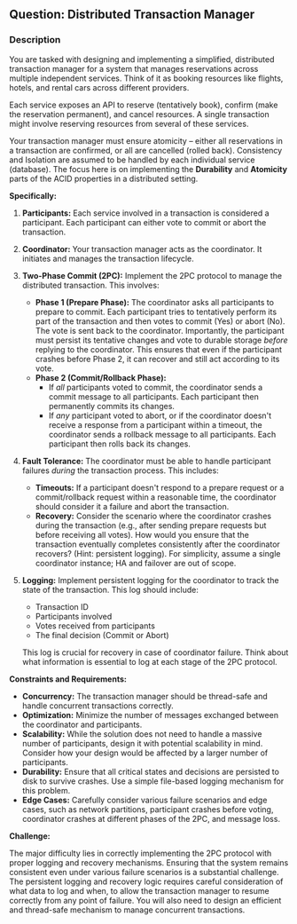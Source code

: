 ## Question: Distributed Transaction Manager

### Description

You are tasked with designing and implementing a simplified, distributed transaction manager for a system that manages reservations across multiple independent services. Think of it as booking resources like flights, hotels, and rental cars across different providers.

Each service exposes an API to reserve (tentatively book), confirm (make the reservation permanent), and cancel resources. A single transaction might involve reserving resources from several of these services.

Your transaction manager must ensure atomicity – either all reservations in a transaction are confirmed, or all are cancelled (rolled back). Consistency and Isolation are assumed to be handled by each individual service (database). The focus here is on implementing the **Durability** and **Atomicity** parts of the ACID properties in a distributed setting.

**Specifically:**

1.  **Participants:** Each service involved in a transaction is considered a participant. Each participant can either vote to commit or abort the transaction.

2.  **Coordinator:** Your transaction manager acts as the coordinator. It initiates and manages the transaction lifecycle.

3.  **Two-Phase Commit (2PC):** Implement the 2PC protocol to manage the distributed transaction. This involves:

    *   **Phase 1 (Prepare Phase):** The coordinator asks all participants to prepare to commit. Each participant tries to tentatively perform its part of the transaction and then votes to commit (Yes) or abort (No). The vote is sent back to the coordinator. Importantly, the participant must persist its tentative changes and vote to durable storage *before* replying to the coordinator. This ensures that even if the participant crashes before Phase 2, it can recover and still act according to its vote.
    *   **Phase 2 (Commit/Rollback Phase):**
        *   If *all* participants voted to commit, the coordinator sends a commit message to all participants. Each participant then permanently commits its changes.
        *   If *any* participant voted to abort, or if the coordinator doesn't receive a response from a participant within a timeout, the coordinator sends a rollback message to all participants. Each participant then rolls back its changes.

4.  **Fault Tolerance:** The coordinator must be able to handle participant failures *during* the transaction process. This includes:

    *   **Timeouts:** If a participant doesn't respond to a prepare request or a commit/rollback request within a reasonable time, the coordinator should consider it a failure and abort the transaction.
    *   **Recovery:** Consider the scenario where the coordinator crashes during the transaction (e.g., after sending prepare requests but before receiving all votes). How would you ensure that the transaction eventually completes consistently after the coordinator recovers? (Hint: persistent logging). For simplicity, assume a single coordinator instance; HA and failover are out of scope.

5.  **Logging:** Implement persistent logging for the coordinator to track the state of the transaction. This log should include:

    *   Transaction ID
    *   Participants involved
    *   Votes received from participants
    *   The final decision (Commit or Abort)

    This log is crucial for recovery in case of coordinator failure. Think about what information is essential to log at each stage of the 2PC protocol.

**Constraints and Requirements:**

*   **Concurrency:** The transaction manager should be thread-safe and handle concurrent transactions correctly.
*   **Optimization:** Minimize the number of messages exchanged between the coordinator and participants.
*   **Scalability:** While the solution does not need to handle a massive number of participants, design it with potential scalability in mind. Consider how your design would be affected by a larger number of participants.
*   **Durability:** Ensure that all critical states and decisions are persisted to disk to survive crashes. Use a simple file-based logging mechanism for this problem.
*   **Edge Cases:** Carefully consider various failure scenarios and edge cases, such as network partitions, participant crashes before voting, coordinator crashes at different phases of the 2PC, and message loss.

**Challenge:**

The major difficulty lies in correctly implementing the 2PC protocol with proper logging and recovery mechanisms. Ensuring that the system remains consistent even under various failure scenarios is a substantial challenge. The persistent logging and recovery logic requires careful consideration of what data to log and when, to allow the transaction manager to resume correctly from any point of failure. You will also need to design an efficient and thread-safe mechanism to manage concurrent transactions.
